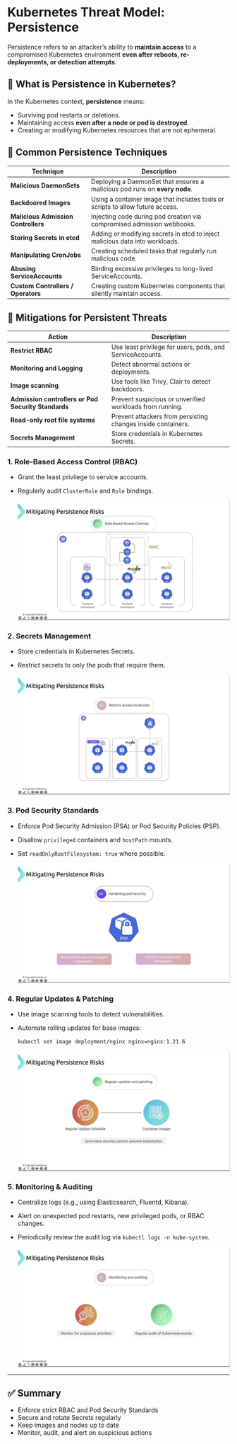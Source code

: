 # Kubernetes Threat Model: Persistence

Persistence refers to an attacker’s ability to **maintain access** to a compromised Kubernetes environment **even after reboots, re-deployments, or detection attempts**.

## 🔄 What is Persistence in Kubernetes?
In the Kubernetes context, **persistence** means:
- Surviving pod restarts or deletions.
- Maintaining access **even after a node or pod is destroyed**.
- Creating or modifying Kubernetes resources that are not ephemeral.

## 🎯 Common Persistence Techniques

| Technique                       | Description |
|----------------------------------|-------------|
| **Malicious DaemonSets**         | Deploying a DaemonSet that ensures a malicious pod runs on **every node**. |
| **Backdoored Images**            | Using a container image that includes tools or scripts to allow future access. |
| **Malicious Admission Controllers** | Injecting code during pod creation via compromised admission webhooks. |
| **Storing Secrets in etcd**      | Adding or modifying secrets in etcd to inject malicious data into workloads. |
| **Manipulating CronJobs**        | Creating scheduled tasks that regularly run malicious code. |
| **Abusing ServiceAccounts**      | Binding excessive privileges to long-lived ServiceAccounts. |
| **Custom Controllers / Operators** | Creating custom Kubernetes components that silently maintain access. |

## 🧹 Mitigations for Persistent Threats

| Action                          | Description                                                  |
| ------------------------------- | ------------------------------------------------------------ |
| **Restrict RBAC**               | Use least privilege for users, pods, and ServiceAccounts.    |
| **Monitoring and Logging**      | Detect abnormal actions or deployments.                      |
| **Image scanning**              | Use tools like Trivy, Clair to detect backdoors.             |
| **Admission controllers or Pod Security Standards**       | Prevent suspicious or unverified workloads from running.     |
| **Read-only root file systems** | Prevent attackers from persisting changes inside containers. |
| **Secrets Management**          | Store credentials in Kubernetes Secrets.                     |

### 1. Role-Based Access Control (RBAC)
- Grant the least privilege to service accounts.
- Regularly audit `ClusterRole` and `Role` bindings.

    ![Persistent: RBAC](../images/persistence-rbac.png)

### 2. Secrets Management
- Store credentials in Kubernetes Secrets.
- Restrict secrets to only the pods that require them.

    ![Persistence: Secrets](../images/persistence-secrets.png)

### 3. Pod Security Standards
- Enforce Pod Security Admission (PSA) or Pod Security Policies (PSP).
- Disallow `privileged` containers and `hostPath` mounts.
- Set `readOnlyRootFilesystem: true` where possible.

    ![Persistence: PSS](../images/persistenct-pss.png)

### 4. Regular Updates & Patching
- Use image scanning tools to detect vulnerabilities.
- Automate rolling updates for base images:
    ```bash
    kubectl set image deployment/nginx nginx=nginx:1.21.6
    ```

    ![Persistence: Patch](../images/persistence-patch.png)

### 5. Monitoring & Auditing
- Centralize logs (e.g., using Elasticsearch, Fluentd, Kibana).
- Alert on unexpected pod restarts, new privileged pods, or RBAC changes.
- Periodically review the audit log via `kubectl logs -n kube-system`.

    ![Persistence: Monitoring](../images/persistence-monitoring.png)

---

## ✅ Summary
- Enforce strict RBAC and Pod Security Standards
- Secure and rotate Secrets regularly
- Keep images and nodes up to date
- Monitor, audit, and alert on suspicious actions
